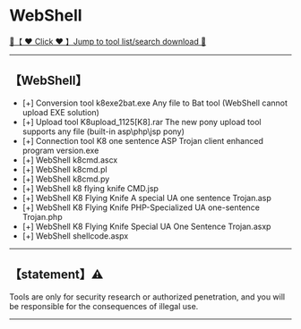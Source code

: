 # WebShell

<a href="https://woodstw.github.io/docs/A ❤️ Tool download 🧰/index.md" title="✈️@PUSHHHKKK">
   🔗【 ❤️ Click ❤️ 】Jump to tool list/search download 🔎
</a>

-----------------------

## 【WebShell】
- [+] Conversion tool k8exe2bat.exe Any file to Bat tool (WebShell cannot upload EXE solution)
- [+] Upload tool K8upload_1125[K8].rar The new pony upload tool supports any file (built-in asp\php\jsp pony)
- [+] Connection tool K8 one sentence ASP Trojan client enhanced program version.exe
- [+] WebShell k8cmd.ascx
- [+] WebShell k8cmd.pl
- [+] WebShell k8cmd.py
- [+] WebShell k8 flying knife CMD.jsp
- [+] WebShell K8 Flying Knife A special UA one sentence Trojan.asp
- [+] WebShell K8 Flying Knife PHP-Specialized UA one-sentence Trojan.php
- [+] WebShell K8 Flying Knife Special UA One Sentence Trojan.asxp
- [+] WebShell shellcode.aspx

-----------------------
## 【statement】⚠️

Tools are only for security research or authorized penetration, and you will be responsible for the consequences of illegal use.

-----------------------
